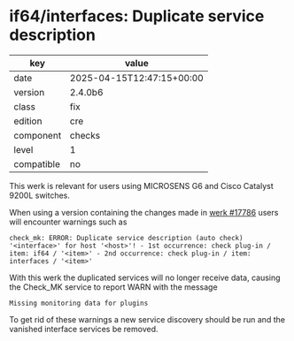 [//]: # (werk v2)
# if64/interfaces: Duplicate service description

key        | value
---------- | ---
date       | 2025-04-15T12:47:15+00:00
version    | 2.4.0b6
class      | fix
edition    | cre
component  | checks
level      | 1
compatible | no

This werk is relevant for users using MICROSENS G6 and Cisco Catalyst 9200L switches.

When using a version containing the changes made in [werk #17786](https://checkmk.com/werk/17786) users will encounter warnings such as
```
check_mk: ERROR: Duplicate service description (auto check) '<interface>' for host '<host>'! - 1st occurrence: check plug-in / item: if64 / '<item>' - 2nd occurrence: check plug-in / item: interfaces / '<item>'
```

With this werk the duplicated services will no longer receive data, causing the Check_MK service to report WARN with the message
```
Missing monitoring data for plugins
```
To get rid of these warnings a new service discovery should be run and the vanished interface services be removed.
